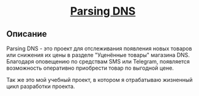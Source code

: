 <h1 align="center"><a target="_blank"  href="http://beeb08c902a0.sn.mynetname.net:5000/">Parsing DNS</a></h1>

## Описание

Parsing DNS - это проект для отслеживания появления новых товаров или снижения их цены в разделе "Уценённые товары" магазина DNS. Благодаря оповещению по средствам SMS или Telegram, появляется возможность оперативно приобрести товар по выгодной цене.

Так же это мой учебный проект, в котором я отрабатываю жизненный цикл разработки проекта.

